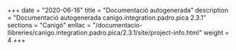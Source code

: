 +++
date        = "2020-06-16"
title       = "Documentació autogenerada"
description = "Documentació autogenerada canigo.integration.padro.pica 2.3.1"
sections    = "Canigó"
enllac		= "/documentacio-llibreries/canigo.integration.padro.pica/2.3.1/site/project-info.html"
weight      = 4
+++
